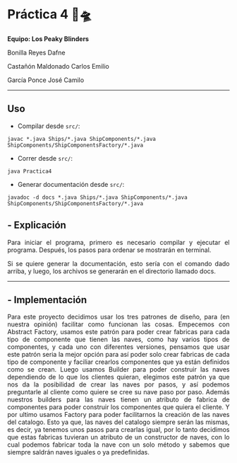 # **Práctica 4** 🚀🛸

**Equipo: Los Peaky Blinders**

Bonilla Reyes Dafne

Castañón Maldonado Carlos Emilio

García Ponce José Camilo

---

## **Uso**

- Compilar desde `src/`:

```
javac *.java Ships/*.java ShipComponents/*.java ShipComponents/ShipComponentsFactory/*.java
```

- Correr desde `src/`:

```
java Practica4
```

- Generar documentación desde `src/`:

```
javadoc -d docs *.java Ships/*.java ShipComponents/*.java ShipComponents/ShipComponentsFactory/*.java
```

## **- Explicación**

<div align="justify">
Para iniciar el programa, primero es necesario compilar y ejecutar el programa. Después, los pasos para ordenar se mostrarán en terminal. 
        
Si se quiere generar la documentación, esto sería con el comando dado arriba, y luego, los archivos se generarán en el directorio llamado docs.
</div>

---

## **- Implementación**

<div align="justify">
Para este proyecto decidimos usar los tres patrones de diseño, para (en nuestra opinión) facilitar como funcionan las cosas. 
Empecemos con Abstract Factory, usamos este patrón para poder crear fabricas para cada tipo de componente que tienen las naves, como hay varios tipos de componentes, y cada uno con diferentes versiones, pensamos que usar este patrón seria la mejor opción para así poder solo crear fabricas de cada tipo de componente y faciliar crearlos componentes que ya están definidos como se crean. 
Luego usamos Builder para poder construir las naves dependiendo de lo que los clientes quieran, elegimos este patrón ya que nos da la posibilidad de crear las naves por pasos, y así podemos preguntarle al cliente como quiere se cree su nave paso por paso. Además nuestros builders para las naves tienen un atributo de fabrica de componentes para poder construir los componentes que quiera el cliente. 
Y por ultimo usamos Factory para poder facilitarnos la creación de las naves del catalogo. Esto ya que, las naves del catalogo siempre serán las mismas, es decir, ya tenemos unos pasos para crearlas igual, por lo tanto decidimos que estas fabricas tuvieran un atributo de un constructor de naves, con lo cual podemos fabricar toda la nave con un solo método y sabemos que siempre saldrán naves iguales o ya predefinidas.

</div>
